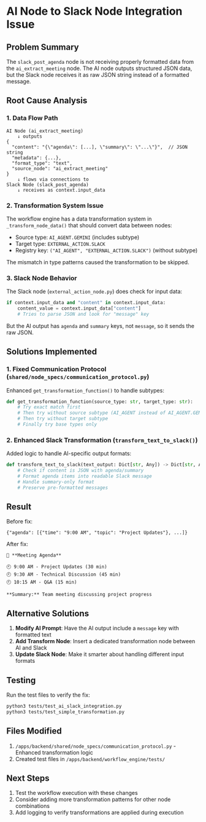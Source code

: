 # AI Node to Slack Node Integration Issue

## Problem Summary
The `slack_post_agenda` node is not receiving properly formatted data from the `ai_extract_meeting` node. The AI node outputs structured JSON data, but the Slack node receives it as raw JSON string instead of a formatted message.

## Root Cause Analysis

### 1. Data Flow Path
```
AI Node (ai_extract_meeting)
    ↓ outputs
{
  "content": "{\"agenda\": [...], \"summary\": \"...\"}",  // JSON string
  "metadata": {...},
  "format_type": "text",
  "source_node": "ai_extract_meeting"
}
    ↓ flows via connections to
Slack Node (slack_post_agenda)
    ↓ receives as context.input_data
```

### 2. Transformation System Issue

The workflow engine has a data transformation system in `_transform_node_data()` that should convert data between nodes:

- Source type: `AI_AGENT.GEMINI` (includes subtype)
- Target type: `EXTERNAL_ACTION.SLACK`
- Registry key: `("AI_AGENT", "EXTERNAL_ACTION.SLACK")` (without subtype)

The mismatch in type patterns caused the transformation to be skipped.

### 3. Slack Node Behavior

The Slack node (`external_action_node.py`) does check for input data:
```python
if context.input_data and "content" in context.input_data:
    content_value = context.input_data["content"]
    # Tries to parse JSON and look for "message" key
```

But the AI output has `agenda` and `summary` keys, not `message`, so it sends the raw JSON.

## Solutions Implemented

### 1. Fixed Communication Protocol (`shared/node_specs/communication_protocol.py`)

Enhanced `get_transformation_function()` to handle subtypes:
```python
def get_transformation_function(source_type: str, target_type: str):
    # Try exact match first
    # Then try without source subtype (AI_AGENT instead of AI_AGENT.GEMINI)
    # Then try without target subtype
    # Finally try base types only
```

### 2. Enhanced Slack Transformation (`transform_text_to_slack()`)

Added logic to handle AI-specific output formats:
```python
def transform_text_to_slack(text_output: Dict[str, Any]) -> Dict[str, Any]:
    # Check if content is JSON with agenda/summary
    # Format agenda items into readable Slack message
    # Handle summary-only format
    # Preserve pre-formatted messages
```

## Result

Before fix:
```
{"agenda": [{"time": "9:00 AM", "topic": "Project Updates"}, ...]}
```

After fix:
```
📅 **Meeting Agenda**

🕘 9:00 AM - Project Updates (30 min)
🕘 9:30 AM - Technical Discussion (45 min)
🕘 10:15 AM - Q&A (15 min)

**Summary:** Team meeting discussing project progress
```

## Alternative Solutions

1. **Modify AI Prompt**: Have the AI output include a `message` key with formatted text
2. **Add Transform Node**: Insert a dedicated transformation node between AI and Slack
3. **Update Slack Node**: Make it smarter about handling different input formats

## Testing

Run the test files to verify the fix:
```bash
python3 tests/test_ai_slack_integration.py
python3 tests/test_simple_transformation.py
```

## Files Modified

1. `/apps/backend/shared/node_specs/communication_protocol.py` - Enhanced transformation logic
2. Created test files in `/apps/backend/workflow_engine/tests/`

## Next Steps

1. Test the workflow execution with these changes
2. Consider adding more transformation patterns for other node combinations
3. Add logging to verify transformations are applied during execution
